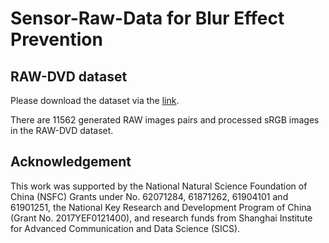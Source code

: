 # Sensor-Raw-Data for Blur Effect Prevention

## RAW-DVD dataset

Please download the dataset via the [link](https://www.kaggle.com/datasets/abdelwahednahli/raw-dvd-dataset).

There are 11562 generated RAW images pairs and processed sRGB images in the RAW-DVD dataset.


## Acknowledgement

This work was supported by the National Natural Science
Foundation of China (NSFC) Grants under No. 62071284,
61871262, 61904101 and 61901251, the National Key
Research and Development Program of China (Grant No.
2017YEF0121400), and research funds from Shanghai
Institute for Advanced Communication and Data Science
(SICS).
